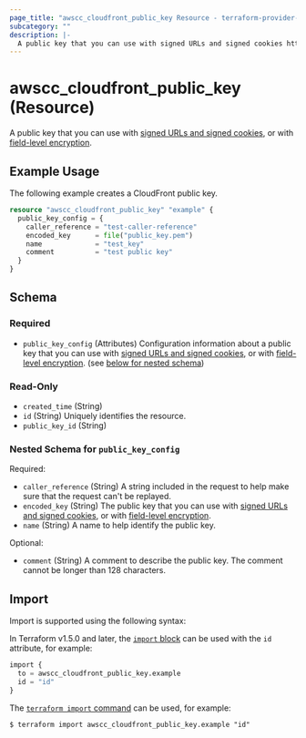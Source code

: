 ```yaml
---
page_title: "awscc_cloudfront_public_key Resource - terraform-provider-awscc"
subcategory: ""
description: |-
  A public key that you can use with signed URLs and signed cookies https://docs.aws.amazon.com/AmazonCloudFront/latest/DeveloperGuide/PrivateContent.html, or with field-level encryption https://docs.aws.amazon.com/AmazonCloudFront/latest/DeveloperGuide/field-level-encryption.html.
---
```


# awscc_cloudfront_public_key (Resource)

A public key that you can use with [signed URLs and signed cookies](https://docs.aws.amazon.com/AmazonCloudFront/latest/DeveloperGuide/PrivateContent.html), or with [field-level encryption](https://docs.aws.amazon.com/AmazonCloudFront/latest/DeveloperGuide/field-level-encryption.html).

## Example Usage

The following example creates a CloudFront public key.

```terraform
resource "awscc_cloudfront_public_key" "example" {
  public_key_config = {
    caller_reference = "test-caller-reference"
    encoded_key      = file("public_key.pem")
    name             = "test_key"
    comment          = "test public key"
  }
}
```

<!-- schema generated by tfplugindocs -->
## Schema

### Required

- `public_key_config` (Attributes) Configuration information about a public key that you can use with [signed URLs and signed cookies](https://docs.aws.amazon.com/AmazonCloudFront/latest/DeveloperGuide/PrivateContent.html), or with [field-level encryption](https://docs.aws.amazon.com/AmazonCloudFront/latest/DeveloperGuide/field-level-encryption.html). (see [below for nested schema](#nestedatt--public_key_config))

### Read-Only

- `created_time` (String)
- `id` (String) Uniquely identifies the resource.
- `public_key_id` (String)

<a id="nestedatt--public_key_config"></a>
### Nested Schema for `public_key_config`

Required:

- `caller_reference` (String) A string included in the request to help make sure that the request can't be replayed.
- `encoded_key` (String) The public key that you can use with [signed URLs and signed cookies](https://docs.aws.amazon.com/AmazonCloudFront/latest/DeveloperGuide/PrivateContent.html), or with [field-level encryption](https://docs.aws.amazon.com/AmazonCloudFront/latest/DeveloperGuide/field-level-encryption.html).
- `name` (String) A name to help identify the public key.

Optional:

- `comment` (String) A comment to describe the public key. The comment cannot be longer than 128 characters.

## Import

Import is supported using the following syntax:

In Terraform v1.5.0 and later, the [`import` block](https://developer.hashicorp.com/terraform/language/import) can be used with the `id` attribute, for example:

```terraform
import {
  to = awscc_cloudfront_public_key.example
  id = "id"
}
```

The [`terraform import` command](https://developer.hashicorp.com/terraform/cli/commands/import) can be used, for example:

```shell
$ terraform import awscc_cloudfront_public_key.example "id"
```